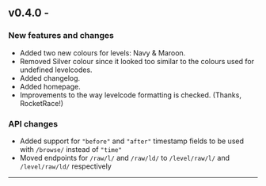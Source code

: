 ## v0.4.0 - <DATE>
### New features and changes
- Added two new colours for levels: Navy & Maroon.
- Removed Silver colour since it looked too similar to the colours used for undefined levelcodes.
- Added changelog.
- Added homepage.
- Improvements to the way levelcode formatting is checked. (Thanks, RocketRace!)

### API changes
- Added support for `"before"` and `"after"` timestamp fields to be used with `/browse/` instead of `"time"`
- Moved endpoints for `/raw/l/` and `/raw/ld/` to `/level/raw/l/` and `/level/raw/ld/` respectively

---